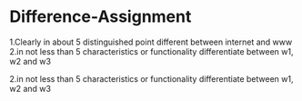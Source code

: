 # Difference-Assignment

1.Clearly in about 5 distinguished point different between internet and www 2.in not less than 5 characteristics or functionality differentiate between w1, w2 and w3

2.in not less than 5 characteristics or functionality differentiate between w1, w2 and w3
